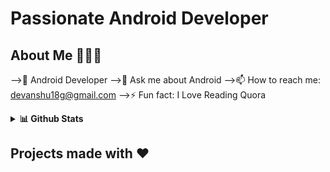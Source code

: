# Passionate Android Developer

## About Me 🤷🏻‍♂️

-->📱 Android Developer 
-->💬 Ask me about Android 
-->📫 How to reach me: devanshu18g@gmail.com 
-->⚡ Fun fact: I Love Reading Quora 
<details>
  <summary><b>📊 Github Stats</b></summary>
  <p align="center"> <img src="https://github-readme-stats.vercel.app/api?username=mithoo18&count_private=true&show_icons=true&include_all_commits=true" alt="Mithoo | Stats" />
</details>

## Projects made with ❤️
